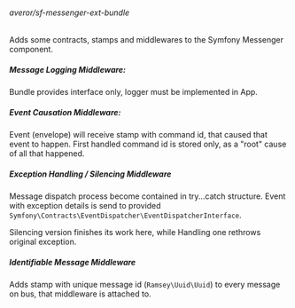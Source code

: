 ###### averor/sf-messenger-ext-bundle

Adds some contracts, stamps and middlewares to the Symfony Messenger component.

##### Message Logging Middleware:
Bundle provides interface only, logger must be implemented in App.

##### Event Causation Middleware:
Event (envelope) will receive stamp with command id, that caused that event to happen. 
First handled command id is stored only, as a "root" cause of all that happened.

##### Exception Handling / Silencing  Middleware
Message dispatch process become contained in try...catch structure.
Event with exception details is send to provided `Symfony\Contracts\EventDispatcher\EventDispatcherInterface`.

Silencing version finishes its work here, while Handling one rethrows original exception.

##### Identifiable Message Middleware
Adds stamp with unique message id (`Ramsey\Uuid\Uuid`) to every message on bus, that middleware is attached to.
